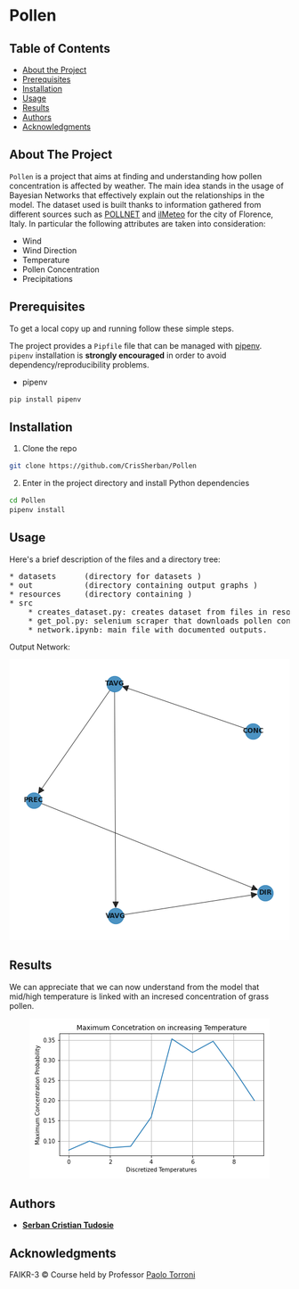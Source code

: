 # Pollen

## Table of Contents

* [About the Project](#about-the-project)
* [Prerequisites](#prerequisites)
* [Installation](#installation)
* [Usage](#usage)
* [Results](#results)
* [Authors](#authors)
* [Acknowledgments](#acknowledgments)

## About The Project
```Pollen``` is a project that aims at finding and understanding how pollen
concentration is affected by weather. The main idea stands in the usage of Bayesian Networks
that effectively explain out the relationships in the model.
The dataset used is built thanks to information gathered from different sources such as 
[POLLNET](http://www.pollnet.it/default_it.asp)
and [ilMeteo](https://www.ilmeteo.it/portale/archivio-meteo) for the city of Florence, Italy.
In particular the following attributes are taken into consideration:  
* Wind
* Wind Direction  
* Temperature
* Pollen Concentration
* Precipitations


## Prerequisites

To get a local copy up and running follow these simple steps.

The project provides a ```Pipfile``` file that can be managed with [pipenv](https://github.com/pypa/pipenv).  
```pipenv``` installation is **strongly encouraged** in order to avoid dependency/reproducibility problems.

* pipenv

```sh
pip install pipenv
```

## Installation

1. Clone the repo

```sh
git clone https://github.com/CrisSherban/Pollen
```

2. Enter in the project directory and install Python dependencies

```sh
cd Pollen
pipenv install
```

## Usage

Here's a brief description of the files and a directory tree:
<pre>
* datasets      (directory for datasets ) 
* out           (directory containing output graphs )
* resources     (directory containing )
* src
    * creates_dataset.py: creates dataset from files in resources directory.
    * get_pol.py: selenium scraper that downloads pollen concentration from Pollnet.
    * network.ipynb: main file with documented outputs.
</pre>    

Output Network:  

<p align='center'>
  <img src="out/network.png" />
</p>

## Results
We can appreciate that we can now understand from the model that mid/high temperature
is linked with an incresed concentration of grass pollen.

<p align='center'>
  <img src="out/inc_temp.png" />
</p>

## Authors

* [**Serban Cristian Tudosie**](https://github.com/CrisSherban)

## Acknowledgments

FAIKR-3 © Course held by Professor [Paolo Torroni](https://scholar.google.com/citations?user=uOZZjwsAAAAJ&hl=en)
